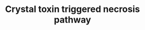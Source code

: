 ---
annotations:
- id: DOID:9159
  parent: disease by infectious agent
  type: Disease Ontology
  value: gas gangrene
- id: PW:0000003
  parent: signaling pathway
  type: Pathway Ontology
  value: signaling pathway
- id: PW:0000279
  parent: regulatory pathway
  type: Pathway Ontology
  value: necrosis pathway
authors:
- AARandCo
- Elisa
- Khanspers
- MaintBot
- Eweitz
description: This pathway is modeled on a description provided in Zhang et al. under
  the title "A deficiency in the necrosis pathway confers tolerance to Cry6Aa". Cry6Aa
  binds to the calcium channel ITR-1 and increases intracellular Ca2+ levels. Ca2+
  binds to and activates Calpain TRA-3 which promotes cysteine protease activity.
  Cysteine Protease activates VHA-12 that uses ATP to increase pH of the cytosol.
  The increase in H+ concentration signals to the ASP-1/ASP-3/ASP-4 complex which
  leads to activation of killer cathepsin protease and leads to cell necrosis.
last-edited: 2021-05-24
organisms:
- Caenorhabditis elegans
redirect_from:
- /index.php/Pathway:WP3648
- /instance/WP3648
- /instance/WP3648_rr118060
revision: r118060
schema-jsonld:
- '@context': https://schema.org/
  '@id': https://wikipathways.github.io/pathways/WP3648.html
  '@type': Dataset
  creator:
    '@type': Organization
    name: WikiPathways
  description: This pathway is modeled on a description provided in Zhang et al. under
    the title "A deficiency in the necrosis pathway confers tolerance to Cry6Aa".
    Cry6Aa binds to the calcium channel ITR-1 and increases intracellular Ca2+ levels.
    Ca2+ binds to and activates Calpain TRA-3 which promotes cysteine protease activity.
    Cysteine Protease activates VHA-12 that uses ATP to increase pH of the cytosol.
    The increase in H+ concentration signals to the ASP-1/ASP-3/ASP-4 complex which
    leads to activation of killer cathepsin protease and leads to cell necrosis.
  keywords:
  - ASP-1
  - ASP-3
  - ASP-4
  - ATP
  - Ca2+
  - Calpain TRA-3
  - Cry6Aa
  - Cysteine  Protease
  - H+
  - ITR-1 Channel
  - Killer Cathepsin Protease
  - VHA-12
  license: CC0
  name: Crystal toxin triggered necrosis pathway
seo: CreativeWork
title: Crystal toxin triggered necrosis pathway
wpid: WP3648
---